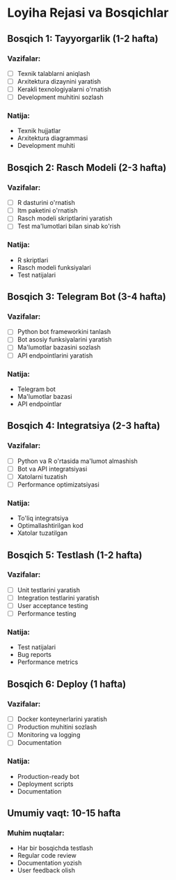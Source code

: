 # Loyiha Rejasi va Bosqichlar

## Bosqich 1: Tayyorgarlik (1-2 hafta)

### Vazifalar:
- [ ] Texnik talablarni aniqlash
- [ ] Arxitektura dizaynini yaratish
- [ ] Kerakli texnologiyalarni o'rnatish
- [ ] Development muhitini sozlash

### Natija:
- Texnik hujjatlar
- Arxitektura diagrammasi
- Development muhiti

## Bosqich 2: Rasch Modeli (2-3 hafta)

### Vazifalar:
- [ ] R dasturini o'rnatish
- [ ] ltm paketini o'rnatish
- [ ] Rasch modeli skriptlarini yaratish
- [ ] Test ma'lumotlari bilan sinab ko'rish

### Natija:
- R skriptlari
- Rasch modeli funksiyalari
- Test natijalari

## Bosqich 3: Telegram Bot (3-4 hafta)

### Vazifalar:
- [ ] Python bot frameworkini tanlash
- [ ] Bot asosiy funksiyalarini yaratish
- [ ] Ma'lumotlar bazasini sozlash
- [ ] API endpointlarini yaratish

### Natija:
- Telegram bot
- Ma'lumotlar bazasi
- API endpointlar

## Bosqich 4: Integratsiya (2-3 hafta)

### Vazifalar:
- [ ] Python va R o'rtasida ma'lumot almashish
- [ ] Bot va API integratsiyasi
- [ ] Xatolarni tuzatish
- [ ] Performance optimizatsiyasi

### Natija:
- To'liq integratsiya
- Optimallashtirilgan kod
- Xatolar tuzatilgan

## Bosqich 5: Testlash (1-2 hafta)

### Vazifalar:
- [ ] Unit testlarini yaratish
- [ ] Integration testlarini yaratish
- [ ] User acceptance testing
- [ ] Performance testing

### Natija:
- Test natijalari
- Bug reports
- Performance metrics

## Bosqich 6: Deploy (1 hafta)

### Vazifalar:
- [ ] Docker konteynerlarini yaratish
- [ ] Production muhitini sozlash
- [ ] Monitoring va logging
- [ ] Documentation

### Natija:
- Production-ready bot
- Deployment scripts
- Documentation

## Umumiy vaqt: 10-15 hafta

### Muhim nuqtalar:
- Har bir bosqichda testlash
- Regular code review
- Documentation yozish
- User feedback olish
